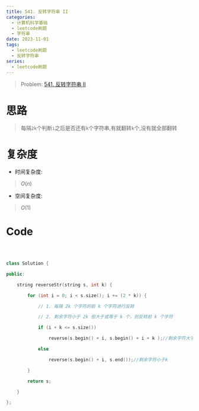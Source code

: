 ```yaml
---
title: 541. 反转字符串 II
categories:
  - 计算机科学基础
  - leetcode刷题
  - 字符串
date: 2023-11-01
tags:
  - leetcode刷题
  - 反转字符串
series:
  - leetcode刷题
---
```


> Problem: [541. 反转字符串 II](https://leetcode.cn/problems/reverse-string-ii/description/)
  

# 思路

> 每隔`2k`个判断`i`之后是否还有`k`个字符串,有就翻转`k`个,没有就全部翻转

  

# 复杂度

- 时间复杂度:

> $O(n)$

  

- 空间复杂度:

> $O(1)$

  
  

# Code

```C++

  

class Solution {

public:

    string reverseStr(string s, int k) {

        for (int i = 0; i < s.size(); i += (2 * k)) {

            // 1. 每隔 2k 个字符的前 k 个字符进行反转

            // 2. 剩余字符小于 2k 但大于或等于 k 个，则反转前 k 个字符

            if (i + k <= s.size())  

                reverse(s.begin() + i, s.begin() + i + k );//剩余字符大于k

            else

                reverse(s.begin() + i, s.end());//剩余字符小于k

        }

        return s;

    }

};

```